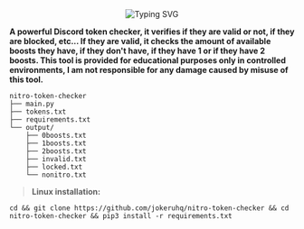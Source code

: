 <div align="center">
  <img src="https://readme-typing-svg.herokuapp.com?font=Fira+Code&size=25&duration=3000&pause=1000&color=F7F7F7&center=true&vCenter=true&width=435&lines=Nitro+Token+Checker" alt="Typing SVG" />
</div>

**A powerful Discord token checker, it verifies if they are valid or not, if they are blocked, etc... If they are valid, it checks the amount of available boosts they have, if they don't have, if they have 1 or if they have 2 boosts. This tool is provided for educational purposes only in controlled environments, I am not responsible for any damage caused by misuse of this tool.**

```
nitro-token-checker
├── main.py
├── tokens.txt
├── requirements.txt
└── output/
    ├── 0boosts.txt
    ├── 1boosts.txt
    ├── 2boosts.txt
    ├── invalid.txt
    ├── locked.txt
    └── nonitro.txt
```

> **Linux installation:**

```
cd && git clone https://github.com/jokeruhq/nitro-token-checker && cd nitro-token-checker && pip3 install -r requirements.txt
```
